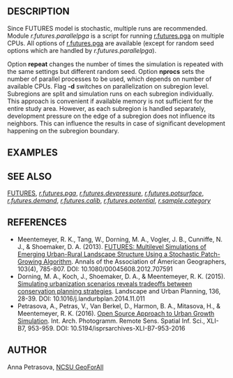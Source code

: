 ## DESCRIPTION

Since FUTURES model is stochastic, multiple runs are recommended. Module
*r.futures.parallelpga* is a script for running
[r.futures.pga](r.futures.pga.md) on multiple CPUs. All options of
[r.futures.pga](r.futures.pga.md) are available (except for random seed
options which are handled by *r.futures.parallelpga*).

Option **repeat** changes the number of times the simulation is repeated
with the same settings but different random seed. Option **nprocs** sets
the number of parallel processes to be used, which depends on number of
available CPUs. Flag **-d** switches on parallelization on subregion
level. Subregions are split and simulation runs on each subregion
individually. This approach is convenient if available memory is not
sufficient for the entire study area. However, as each subregion is
handled separately, development pressure on the edge of a subregion does
not influence its neighbors. This can influence the results in case of
significant development happening on the subregion boundary.

## EXAMPLES

## SEE ALSO

[FUTURES](r.futures.md), *[r.futures.pga](r.futures.pga.md)*,
*[r.futures.devpressure](r.futures.devpressure.md)*,
*[r.futures.potsurface](r.futures.potsurface.md)*,
*[r.futures.demand](r.futures.demand.md)*,
*[r.futures.calib](r.futures.calib.md)*,
*[r.futures.potential](r.futures.potential.md)*,
*[r.sample.category](r.sample.category.md)*

## REFERENCES

  - Meentemeyer, R. K., Tang, W., Dorning, M. A., Vogler, J. B.,
    Cunniffe, N. J., & Shoemaker, D. A. (2013). [FUTURES: Multilevel
    Simulations of Emerging Urban-Rural Landscape Structure Using a
    Stochastic Patch-Growing
    Algorithm](https://doi.org/10.1080/00045608.2012.707591). Annals of
    the Association of American Geographers, 103(4), 785-807. DOI:
    10.1080/00045608.2012.707591
  - Dorning, M. A., Koch, J., Shoemaker, D. A., & Meentemeyer, R. K.
    (2015). [Simulating urbanization scenarios reveals tradeoffs between
    conservation planning
    strategies](https://doi.org/10.1016/j.landurbplan.2014.11.011).
    Landscape and Urban Planning, 136, 28-39. DOI:
    10.1016/j.landurbplan.2014.11.011
  - Petrasova, A., Petras, V., Van Berkel, D., Harmon, B. A., Mitasova,
    H., & Meentemeyer, R. K. (2016). [Open Source Approach to Urban
    Growth
    Simulation](https://isprs-archives.copernicus.org/articles/XLI-B7/953/2016/isprs-archives-XLI-B7-953-2016.pdf).
    Int. Arch. Photogramm. Remote Sens. Spatial Inf. Sci., XLI-B7,
    953-959. DOI: 10.5194/isprsarchives-XLI-B7-953-2016

## AUTHOR

Anna Petrasova, [NCSU GeoForAll](https://geospatial.ncsu.edu/geoforall/)
